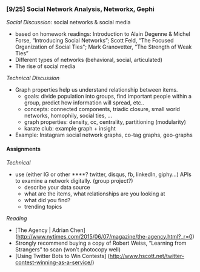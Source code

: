 ### [9/25] Social Network Analysis, Networkx, Gephi

_Social Discussion_: social networks & social media
- based on homework readings: Introduction to Alain Degenne & Michel Forse, “Introducing Social Networks”; Scott Feld, “The Focused Organization of Social Ties"; Mark Granovetter, “The Strength of Weak Ties” 
- Different types of networks (behavioral, social, articulated)
- The rise of social media

_Technical Discussion_
- Graph properties help us understand relationship between items.
    - goals: divide population into groups, find important people within a group, predict how information will spread, etc..
    - concepts: connected components, triadic closure, small world networks, homophily, social ties, ...
    - graph properties: density, cc, centrality, partitioning (modularity) 
    - karate club: example graph + insight
- Example: Instagram social network graphs, co-tag graphs, geo-graphs

#### Assignments

_Technical_
- use (either IG or other ****? twitter, disqus, fb, linkedIn, giphy...) APIs to examine a network digitally. (group project?)
    - describe your data source
    - what are the items, what relationships are you looking at
    - what did you find?
    - trending topics

_Reading_
- [The Agency | Adrian Chen] (http://www.nytimes.com/2015/06/07/magazine/the-agency.html?_r=0)
- Strongly recommend buying a copy of Robert Weiss, “Learning from Strangers” to scan (won’t photocopy well)
- [Using Twitter Bots to Win Contests] (http://www.hscott.net/twitter-contest-winning-as-a-service/)
